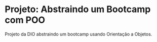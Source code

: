 # Projeto: Abstraindo um Bootcamp com POO
Projeto da DIO abstraindo um bootcamp usando Orientação a Objetos.
